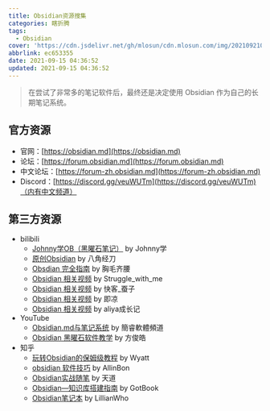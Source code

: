 ```yaml
---
title: Obsidian资源搜集
categories: 瞎折腾
tags:
  - Obsidian
cover: 'https://cdn.jsdelivr.net/gh/mlosun/cdn.mlosun.com/img/202109210435285.png'
abbrlink: ec653355
date: 2021-09-15 04:36:52
updated: 2021-09-15 04:36:52
---
```


> 在尝试了非常多的笔记软件后，最终还是决定使用 Obsidian 作为自己的长期笔记系统。

## 官方资源
  - 官网：[https://obsidian.md](https://obsidian.md)
  - 论坛：[https://forum.obsidian.md](https://forum.obsidian.md)
  - 中文论坛：[https://forum-zh.obsidian.md](https://forum-zh.obsidian.md)
  - Discord：[https://discord.gg/veuWUTm](https://discord.gg/veuWUTm)（内有中文频道）
## 第三方资源
  - bilibili
    - [Johnny学OB（黑曜石笔记）](https://space.bilibili.com/432408734/channel/seriesdetail?sid=299464) by Johnny学
    - [原创Obsidian](https://space.bilibili.com/241033241/channel/seriesdetail?sid=285962) by 八角经刀
    - [Obsdian 完全指南](https://space.bilibili.com/39954354/channel/seriesdetail?sid=258294) by 胸毛齐腰
    - [Obsidian 相关视频](https://space.bilibili.com/452736484/search/video?keyword=obsidian) by Struggle_with_me
    - [Obsidian 相关视频](https://space.bilibili.com/32074632/search/video?keyword=obsidian) by 快客_蚕子
    - [Obsidian 相关视频](https://space.bilibili.com/628098275/search/video?keyword=obsidian) by 即凉
    - [Obsidian 相关视频](https://space.bilibili.com/39477772/search/video?keyword=obsidian) by aliya成长记
  - YouTube
    - [Obsidian.md与笔记系统](https://www.youtube.com/playlist?list=PLWg9zacwOnwfcpVm5pAKgOHms7PntsgJS) by 簡睿軟體頻道
    - [Obsidian 黑曜石软件教学](https://www.youtube.com/playlist?list=PLAXVfXtWydoqF19x_ta6r1C2QOVj9D-m9) by 方俊皓
  - 知乎
    - [玩转Obsidian的保姆级教程](https://www.zhihu.com/column/c_1413472005866266624) by Wyatt
    - [obsidian 软件技巧](https://www.zhihu.com/column/c_1302994040707948544) by AllinBon
    - [Obsidian实战随笔](https://www.zhihu.com/column/c_1359618626954285056) by 天道
    - [Obsidian—知识库搭建指南](https://www.zhihu.com/column/c_1408784036097220608) by GotBook
    - [Obsidian笔记本](https://www.zhihu.com/column/c_1419985761059520513) by LillianWho